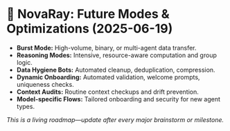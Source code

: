 # 🚀 NovaRay: Future Modes & Optimizations (2025-06-19)

- **Burst Mode:** High-volume, binary, or multi-agent data transfer.
- **Reasoning Modes:** Intensive, resource-aware computation and group logic.
- **Data Hygiene Bots:** Automated cleanup, deduplication, compression.
- **Dynamic Onboarding:** Automated validation, welcome prompts, uniqueness checks.
- **Context Audits:** Routine context checkups and drift prevention.
- **Model-specific Flows:** Tailored onboarding and security for new agent types.

_This is a living roadmap—update after every major brainstorm or milestone._